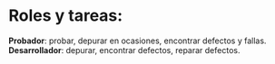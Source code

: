 Roles y tareas:
========================

**Probador**: probar, depurar en ocasiones, encontrar defectos y fallas.
**Desarrollador**: depurar, encontrar defectos, reparar defectos.
